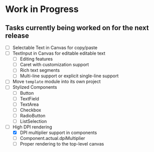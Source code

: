# Work in Progress
## Tasks currently being worked on for the next release

* [ ] Selectable Text in Canvas for copy/paste
* [ ] TextInput in Canvas for editable editable text
    * [ ] Editing features
    * [ ] Caret with customization support
    * [ ] Rich text segments
    * [ ] Multi-line support or explicit single-line support
* [ ] Move `template` module into its own project
* [ ] Stylized Components
    * [ ] Button
    * [ ] TextField
    * [ ] TextArea
    * [ ] Checkbox
    * [ ] RadioButton
    * [ ] ListSelection
* [ ] High DPI rendering
    * [X] DPI multiplier support in components
    * [ ] Component.actual.dpiMultiplier
    * [ ] Proper rendering to the top-level canvas